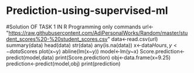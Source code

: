 # Prediction-using-supervised-ml
#Solution OF TASK 1 IN R Programming  only commands
url<-"https://raw.githubusercontent.com/AdiPersonalWorks/Random/master/student_scores%20-%20student_scores.csv"
data<-read.csv(url)
summary(data)
head(data)
str(data)
any(is.na(data))
x<-data$Hours,y<-data$Scores
plot(x~y)
abline(lm(x~y))
model<-lm(y~x)
Score.prediction<-predict(model,data)
print(Score.prediction)
obj<-data.frame(x=9.25)
prediction<-predict(model,obj)
print(prediction)

